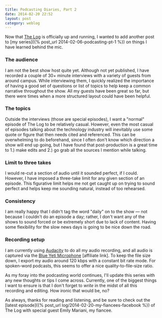 ```yaml
---
title: Podcasting Diaries, Part 2
date: 2014-02-20 22:52
layout: post
category: weblog
---
```

Now that [The Log](/log) is officially up and running, I wanted to add another post to [my series]({% post_url 2014-02-06-podcasting-pt-1 %}) on things I have learned behind the mic.

### The audience
I am not the best show host quite yet. Although not yet published, I have recorded a couple of 30+ minute interviews with a variety of guests from around campus. While interviewing them, I quickly realized the importance of having a good set of questions or list of topics to help keep a common narrative throughout the show. All my guests have been great so far, but there were times when a more structured layout could have been helpful.

### The topics
Outside the interviews (those are special episodes), I want a "normal" episode of The Log to be relatively casual. However, even the most casual of episodes talking about the technology industry will inevitably use some quote or figure that then needs cited and referenced. This can be overwhelming to do beforehand, since I often don't know which direction a show will end up going, but I have found that post-production is a great time to 1.) make edits and 2.) go grab all the sources I mention while talking.

### Limit to three takes
I would re-cut a section of audio until it sounded perfect, if I could. However, I have imposed a three-take limit for any given section of an episode. This figurative limit helps me not get caught up on trying to sound perfect and helps keep me sounding natural, instead of too rehearsed.

### Consistency
I am really happy that I didn't tag the word "daily" on to the show &mdash; not because I couldn't do an episode a day; rather, I don't want any of the shows to sound forced or be extremely short due to lack of content. Having some flexibility for the slow news days is going to be nice down the road.

### Recording setup
I am currently using [Audacity](http://audacity.sourceforge.net) to do all my audio recording, and all audio is captured via the [Blue Yeti Microphone](http://www.amazon.com/gp/product/B002VA464S/ref=as_li_ss_tl?ie=UTF8&camp=1789&creative=390957&creativeASIN=B002VA464S&linkCode=as2&tag=kyldre-20) [affiliate link]. To keep the file size down, I export my audio around 120 kbps with a constant bit rate mode. For spoken-word podcasts, this seems to offer a nice quality-to-file-size ratio.

As my foray into the podcasting world continues, I'll update this series with any new thoughts or tips I come across. Currently, one of the biggest things I want to ensure is that I don't forget to _write_ in the midst of all this recording and editing. How ironic that would be, no?

As always, thanks for reading and listening, and be sure to check out the [latest episode]({% post_url log/2014-02-20-my-fiancees-facebook %}) of The Log with special guest Emily Mariani, my fiancee.